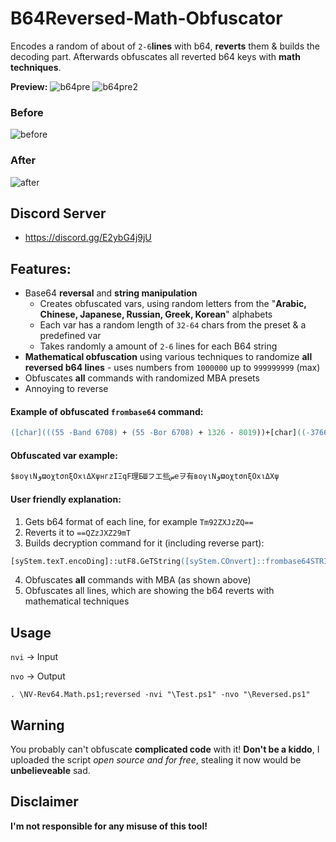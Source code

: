 # B64Reversed-Math-Obfuscator
Encodes a random of about of `2-6`**lines** with b64, **reverts** them & builds the decoding part. Afterwards obfuscates all reverted b64 keys with **math techniques**.

**Preview:**
![b64pre](https://github.com/5Noxi/B64Reversed-Math/blob/main/NV-RevMath1.png?raw=true)
![b64pre2](https://github.com/5Noxi/B64Reversed-Math/blob/main/NV-RevMath2.png?raw=true)
### Before
![before](https://github.com/5Noxi/B64Reversed-Math/blob/main/Before.png?raw=true) 
### After
![after](https://github.com/5Noxi/B64Reversed-Math/blob/main/After.png?raw=true)

## Discord Server 
- https://discord.gg/E2ybG4j9jU

## Features:
- Base64 **reversal** and **string manipulation**
  - Creates obfuscated vars, using random letters from the "**Arabic, Chinese, Japanese, Russian, Greek, Korean**" alphabets
  - Each var has a random length of `32-64` chars from the preset & a predefined var
  -  Takes randomly a amount of `2-6` lines for each B64 string
- **Mathematical obfuscation** using various techniques to randomize **all reversed b64 lines** - uses numbers from `1000000` up to `999999999` (max)
- Obfuscates **all** commands with randomized MBA presets
- Annoying to reverse

#### Example of obfuscated `frombase64` command:
```ps
([char](((55 -Band 6708) + (55 -Bor 6708) + 1326 - 8019))+[char]((-3766 - 6100 + 9349 + 599))+[char](((-4234 -Band 3291) + (-4234 -Bor 3291) - 8845 + 9867))+[char](((-8050 -Band 6192) + (-8050 -Bor 6192) + 4340 - 2405))+[char](((-14861 -Band 7409) + (-14861 -Bor 7409) - 271 + 7789))+[char]((5715 - 8922 + 1287 + 1985))+[char](((6544 -Band 7874) + (6544 -Bor 7874) - 6162 - 8173))+[char](((-1209 -Band 6187) + (-1209 -Bor 6187) - 276 - 4633))+[char]((2515 - 3825 - 6060 + 7424))+[char](((5333 -Band 1018) + (5333 -Bor 1018) - 7498 + 1199))+[char](((-8337 -Band 4462) + (-8337 -Bor 4462) + 188 + 3770))+[char]((-300 - 411 - 1962 + 2757))+[char](((-9604 -Band 4993) + (-9604 -Bor 4993) + 6600 - 1907))+[char](((-11046 -Band 2272) + (-11046 -Bor 2272) + 9314 - 435))+[char](((967 -Band 8319) + (967 -Bor 8319) - 7360 - 1816))+[char](((3041 -Band 1800) + (3041 -Bor 1800) - 9458 + 4720)))
```

#### Obfuscated var example:
```ps
$вογιNوϖoχtσnξOxιΔXψнгzIΞqF理БШフエ些سеヲ有вογιNوϖoχtσnξOxιΔXψ
```

#### User friendly explanation:
1. Gets b64 format of each line, for example `Tm92ZXJzZQ==`
2. Reverts it to `==QZzJXZ29mT`
3. Builds decryption command for it (including reverse part):
```ps
[syStem.texT.encoDing]::utF8.GeTString([syStem.COnvert]::frombase64STRING(-Join(...)
```
4. Obfuscates **all** commands with MBA (as shown above)
5. Obfuscates all lines, which are showing the b64 reverts with mathematical techniques

## Usage
`nvi` -> Input

`nvo` -> Output

`. \NV-Rev64.Math.ps1;reversed -nvi "\Test.ps1" -nvo "\Reversed.ps1"`

## Warning
You probably can't obfuscate **complicated code** with it! **Don't be a kiddo**, I uploaded the script *open source and for free*, stealing it now would be **unbelieveable** sad.

## Disclaimer 
**I'm not responsible for any misuse of this tool!**
